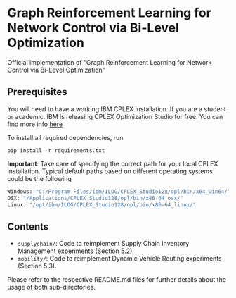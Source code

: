 # Graph Reinforcement Learning for Network Control via Bi-Level Optimization
Official implementation of "Graph Reinforcement Learning for Network Control via Bi-Level Optimization"

## Prerequisites

You will need to have a working IBM CPLEX installation. If you are a student or academic, IBM is releasing CPLEX Optimization Studio for free. You can find more info [here](https://community.ibm.com/community/user/datascience/blogs/xavier-nodet1/2020/07/09/cplex-free-for-students)

To install all required dependencies, run
```
pip install -r requirements.txt
```
**Important**: Take care of specifying the correct path for your local CPLEX installation. Typical default paths based on different operating systems could be the following
```bash
Windows: "C:/Program Files/ibm/ILOG/CPLEX_Studio128/opl/bin/x64_win64/"
OSX: "/Applications/CPLEX_Studio128/opl/bin/x86-64_osx/"
Linux: "/opt/ibm/ILOG/CPLEX_Studio128/opl/bin/x86-64_linux/"
```

## Contents

* `supplychain/`: Code to reimplement Supply Chain Inventory Management experiments (Section 5.2).
* `mobility/`: Code to reimplement Dynamic Vehicle Routing experiments (Section 5.3).

Please refer to the respective README.md files for further details about the usage of both sub-directories.
